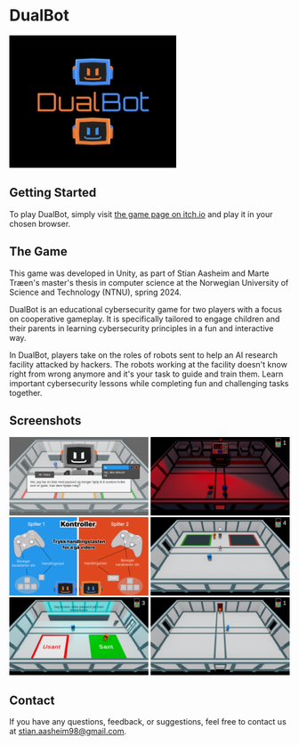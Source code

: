 # DualBot

<img src="images/cover.png" alt="cover" width="300"/>

## Getting Started

To play DualBot, simply visit [the game page on itch.io](https://stiaaas.itch.io/dualbot) and play it in your chosen browser.

## The Game
This game was developed in Unity, as part of Stian Aasheim and Marte Træen's master's thesis in computer science at the Norwegian University of Science and Technology (NTNU), spring 2024.

DualBot is an educational cybersecurity game for two players with a focus on cooperative gameplay. It is specifically tailored to engage children and their parents in learning cybersecurity principles in a fun and interactive way.

In DualBot, players take on the roles of robots sent to help an AI research facility attacked by hackers. The robots working at the facility doesn't know right from wrong anymore and it's your task to guide and train them. Learn important cybersecurity lessons while completing fun and challenging tasks together.

## Screenshots

<img src="images/Dialogue Choice One.png" alt="cover" width="250"/>
<img src="images/AI Room.png" alt="cover" width="250"/>
<img src="images/Controls.png" alt="cover" width="250"/>
<img src="images/NPC 2.png" alt="cover" width="250"/>
<img src="images/Statement.png" alt="cover" width="250"/>
<img src="images/Exploring.png" alt="cover" width="250"/>

## Contact

If you have any questions, feedback, or suggestions, feel free to contact us at stian.aasheim98@gmail.com.
